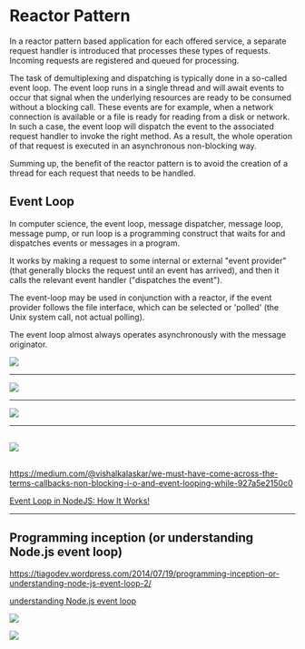 # Reactor Pattern

 In a reactor pattern based application for each offered service, a separate request handler is introduced that processes these types of requests. Incoming requests are registered and queued for processing.
 
 The task of demultiplexing and dispatching is typically done in a so-called event loop. The event loop runs in a single thread and will await events to occur that signal when the underlying resources are ready to be consumed without a blocking call. These events are for example, when a network connection is available or a file is ready for reading from a disk or network. In such a case, the event loop will dispatch the event to the associated request handler to invoke the right method. As a result, the whole operation of that request is executed in an asynchronous non-blocking way.
 
 Summing up, the benefit of the reactor pattern is to avoid the creation of a thread for each request that needs to be handled.
 
 ## Event Loop
In computer science, the event loop, message dispatcher, message loop, message pump, or run loop is a programming construct that waits for and dispatches events or messages in a program.

It works by making a request to some internal or external "event provider" (that generally blocks the request until an event has arrived), and then it calls the relevant event handler ("dispatches the event").

The event-loop may be used in conjunction with a reactor, if the event provider follows the file interface, which can be selected or 'polled' (the Unix system call, not actual polling).

The event loop almost always operates asynchronously with the message originator.

![](https://camo.githubusercontent.com/8765d358da0dcfff20ab1765c160147ece065580/687474703a2f2f626572622e6769746875622e696f2f6469706c6f6d612d7468657369732f6f726967696e616c2f7265736f75726365732f65762d7365727665722e737667)
 
 ---
 ![](https://camo.githubusercontent.com/c28263fd7266502977baa3f5712a72970977ccb1/687474703a2f2f6d69636861656c6b7574792e6769746875622e696f2f76657274782d6764672f696d672f6576656e746c6f6f702e706e67)
 
 ---
 ![](https://camo.githubusercontent.com/244696806d1dc0dfd452e26be2162bf70efe8d7d/68747470733a2f2f736f667477617265656e67696e656572696e676461696c792e636f6d2f77702d636f6e74656e742f75706c6f6164732f323031352f30372f6576656e742d6c6f6f702e6a7067)
 
 ---
 ![](https://camo.githubusercontent.com/c52b058fddead54a1557e71a1a97852b3bdd1c76/68747470733a2f2f7363722e7361642e737570696e666f2e636f6d2f61727469636c65732f7265736f75726365732f3136343836322f323230342f312e706e67)
 ---


## 

https://medium.com/@vishalkalaskar/we-must-have-come-across-the-terms-callbacks-non-blocking-i-o-and-event-looping-while-927a5e2150c0

[Event Loop in NodeJS: How It Works!](https://medium.com/@vishalkalaskar/we-must-have-come-across-the-terms-callbacks-non-blocking-i-o-and-event-looping-while-927a5e2150c0)

---
## Programming inception (or understanding Node.js event loop)

https://tiagodev.wordpress.com/2014/07/19/programming-inception-or-understanding-node-js-event-loop-2/

[understanding Node.js event loop](https://tiagodev.wordpress.com/2014/07/19/programming-inception-or-understanding-node-js-event-loop-2/)

![](https://cdn-images-1.medium.com/max/800/1*X0m82lpBhRONFvRGCRu84w.jpeg)



![](https://tiagodev.files.wordpress.com/2014/07/node_loop.png)
